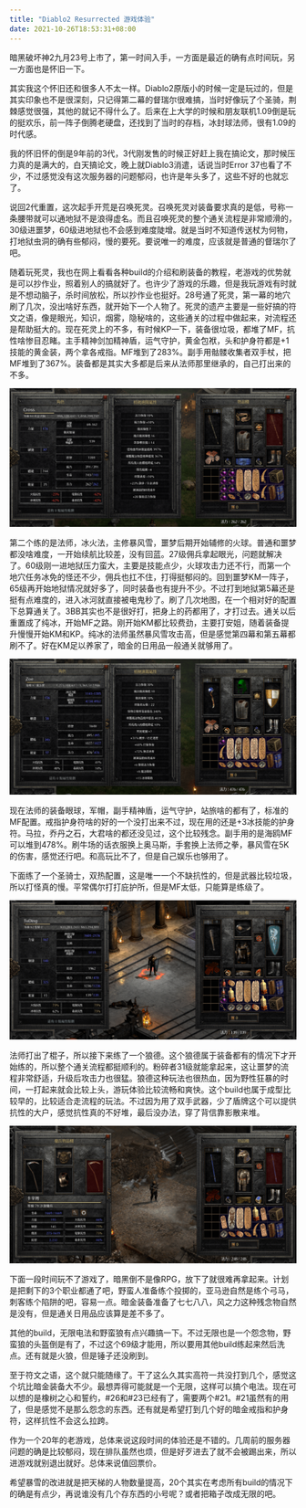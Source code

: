 ```yaml
---
title: "Diablo2 Resurrected 游戏体验"
date: 2021-10-26T18:53:31+08:00
---
```


暗黑破坏神2九月23号上市了，第一时间入手，一方面是最近的确有点时间玩，另一方面也是怀旧一下。

其实我这个怀旧还和很多人不太一样。Diablo2原版小的时候一定是玩过的，但是其实印象也不是很深刻，只记得第二幕的督瑞尔很难搞，当时好像玩了个圣骑，荆棘感觉很强，其他的就记不得什么了。后来在上大学的时候和朋友联机1.09倒是玩的挺欢乐，前一阵子倒腾老硬盘，还找到了当时的存档，冰封球法师，很有1.09的时代感。

我的怀旧怀的倒是9年前的3代，3代刚发售的时候正好赶上我在搞论文，那时候压力真的是满大的，白天搞论文，晚上就Diablo3消遣，话说当时Error 37也看了不少，不过感觉没有这次服务器的问题郁闷，也许是年头多了，这些不好的也就忘了。

说回2代重置，这次起手开荒是召唤死灵。召唤死灵对装备要求真的是低，号称一条腰带就可以通地狱不是浪得虚名。而且召唤死灵的整个通关流程是非常顺滑的，30级进噩梦，60级进地狱也不会感到难度陡增。就是当时不知道传送杖为何物，打地狱虫洞的确有些郁闷，慢的要死。要说唯一的难度，应该就是普通的督瑞尔了吧。

随着玩死灵，我也在网上看看各种build的介绍和刷装备的教程，老游戏的优势就是可以抄作业，照着别人的搞就好了。也许少了游戏的乐趣，但是我玩游戏有时就是不想动脑子，杀时间放松，所以抄作业也挺好。28号通了死灵，第一幕的地穴刷了几次，没出啥好东西，就开始下一个人物了。死灵的遗产主要是一些好搞的符文之语，像是眼光，知识，烟雾，隐秘啥的，这些通关的过程中做起来，对流程还是帮助挺大的。现在死灵上的不多，有时候KP一下，装备很垃圾，都堆了MF，抗性啥惨目忍睹。主手精神剑加精神盾，运气守护，黄金包袱，头和护身符都是+1技能的黄金装，两个拿各戒指。MF堆到了283%。副手用骷髅收集者双手杖，把MF堆到了367%。装备都是其实大多都是后来从法师那里继承的，自己打出来的不多。

![nec-off](/diablo2/nec-off.png)

第二个练的是法师，冰火法，主修暴风雪，噩梦后期开始辅修的火球。普通和噩梦都没啥难度，一开始续航比较差，没有回蓝。27级佣兵拿起眼光，问题就解决了。60级刚一进地狱压力蛮大，主要是技能点少，火球攻击力还不行，而第一个地穴任务冰免的怪还不少，佣兵也扛不住，打得挺郁闷的。回到噩梦KM一阵子，65级再开始地狱情况就好多了，同时装备也有提升不少。不过打到地狱第5幕还是挺有点难度的，进入冰河就直接被电鬼秒了。刷了几次地图，在一个相对好的配置下总算通关了。3BB其实也不是很好打，把身上的药都用了，才打过去。通关以后重置成了纯冰，开始MF之路。刚开始KM都比较费劲，主要打安姐，随着装备提升慢慢开始KM和KP。纯冰的法师虽然暴风雪攻击高，但是感觉第四幕和第五幕都刷不了。好在KM足以养家了，暗金的日用品一般通关就够用了。

![sor-main](/diablo2/sor-main.png)

现在法师的装备眼球，军帽，副手精神盾，运气守护，站旅啥的都有了，标准的MF配置。戒指护身符啥的好的一个没打出来不过，现在用的还是+3冰技能的护身符。马拉，乔丹之石，大君啥的都还没见过，这个比较残念。副手用的是海鸥MF可以堆到478%。刷牛场的话衣服换上奥马斯，手套换上法师之拳，暴风雪在5K的伤害，感觉还行吧。和高玩比不了，但是自己娱乐也够用了。

下面练了一个圣骑士，双热配置，这是唯一一个不缺抗性的，但是武器比较垃圾，所以打怪真的慢。平常偶尔打打庇护所，但是MF太低，只能算是练级了。

![pal](/diablo2/pal.png)

法师打出了棍子，所以接下来练了一个狼德。这个狼德属于装备都有的情况下才开始练的，所以整个通关流程都挺顺利的。粉碎者31级就能拿起来，这让噩梦的流程非常舒适，升级后攻击力也很猛。狼德这种玩法也很热血，因为野性狂暴的时间，一打起来就会比较上头，游玩体验比较流畅和爽快。这个build也属于成型比较早的，比较适合走流程的玩法。不过因为用了双手武器，少了盾牌这个可以提供抗性的大户，感觉抗性真的不好堆，最后没办法，穿了背信靠影散来堆。

![dur](/diablo2/dur.png)

下面一段时间玩不了游戏了，暗黑倒不是像RPG，放下了就很难再拿起来。计划是把剩下的3个职业都通了吧，野蛮人准备练个投掷的，亚马逊自然是练个弓马，刺客练个陷阱的吧，容易一点。暗金装备准备了七七八八，风之力这种残念物自然是没有，但是通关日用品应该算是差不多了。

其他的build，无限电法和野蛮狼有点兴趣搞一下。不过无限也是一个怨念物，野蛮狼的头盔倒是有了，不过这个69级才能用，所以要用其他build练起来然后洗点。还有就是火狼，但是锤子还没刷到。

至于符文之语，这个就只能随缘了。干了这么久其实高符一共没打到几个，感觉这个坑比暗金装备大不少。最想弄得可能就是一个无限，这样可以搞个电法。现在可以想的是橡树之心和誓约，#26和#23已经有了，需要两个#21。#21虽然有的用了，但是感觉不是那么怨念的东西。还有就是希望打到几个好的暗金戒指和护身符，这样抗性不会这么拉跨。

作为一个20年的老游戏，总体来说这段时间的体验还是不错的。几周前的服务器问题的确是比较郁闷，现在排队虽然也烦，但是好歹进去了就不会被踢出来，所以进游戏就别退出就好。总体来说值回票价。

希望暴雪的改进就是把天梯的人物数量提高，20个其实在考虑所有build的情况下的确是有点少，再说谁没有几个存东西的小号呢？或者把箱子改成无限的吧。
